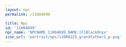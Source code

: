 ```yaml
---
layout: npc
permalink: /11004699

title: Npc
id: '11004699'
npc_name: 'NPCNAME_11004699_NAME:[F]BlackOnyx'
icon_url: 'portrait/npc/11000225_grandfather1_p.png'
---
```

